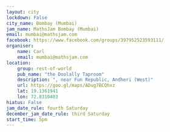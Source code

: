 ```yaml
---
layout: city                                           
lockdown: False
city_name: Bombay (Mumbai)
jam_name: MathsJam Bombay (Mumbai)
email: mumbai@mathsjam.com
facebook: https://www.facebook.com/groups/397952523593111/
organiser:
    name: Carl
    email: mumbai@mathsjam.com
location:
    group: rest-of-world
    pub_name: "the Doolally Taproom"
    description: ", near Fun Republic, Andheri (West)"
    url: https://goo.gl/maps/ADug7BCQhxz
    lat: 19.1361941
    lon: 72.8310403
hiatus: False
jam_date_rule: fourth Saturday
december_jam_date_rule: third Saturday
start_time: 5pm
---
```

